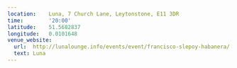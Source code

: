 ```yaml
---
location:    Luna, 7 Church Lane, Leytonstone, E11 3DR
time:        '20:00'
latitude:    51.5682837
longitude:   0.0101648
venue_website:
  url:  http://lunalounge.info/events/event/francisco-slepoy-habanera/
  text: Luna
---
```


